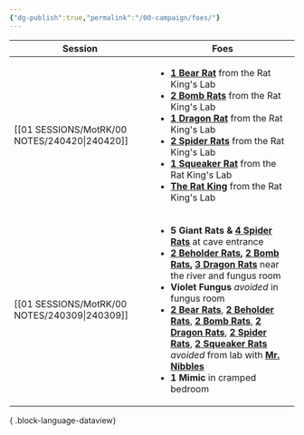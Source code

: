 ```yaml
---
{"dg-publish":true,"permalink":"/00-campaign/foes/"}
---
```



| Session                                          | Foes                                                                                                                                                                                                                                                                                                                                                                                                                                                                                                                                                                                                                                                                                                                                                  |
| ------------------------------------------------ | ----------------------------------------------------------------------------------------------------------------------------------------------------------------------------------------------------------------------------------------------------------------------------------------------------------------------------------------------------------------------------------------------------------------------------------------------------------------------------------------------------------------------------------------------------------------------------------------------------------------------------------------------------------------------------------------------------------------------------------------------------- |
| [[01 SESSIONS/MotRK/00 NOTES/240420\|240420]] | <ul><li>**[1 Bear Rat](https://imgur.com/eFC8mc3)** from the Rat King's Lab</li><li>**[2 Bomb Rats](https://imgur.com/4kwvmAe)** from the Rat King's Lab</li><li>**[1 Dragon Rat](https://imgur.com/oyZUh78)** from the Rat King's Lab</li><li>**[2 Spider Rats](https://imgur.com/ETuyMao)** from the Rat King's Lab</li><li>**[1 Squeaker Rat](https://imgur.com/sHi9IWd)** from the Rat King's Lab</li><li>**[The Rat King](https://i.imgur.com/C4Im5BH.png)** from the Rat King's Lab</li></ul>                                                                                                                                                                                                                                                   |
| [[01 SESSIONS/MotRK/00 NOTES/240309\|240309]] | <ul><li>**5 Giant Rats & [4 Spider Rats](https://imgur.com/ETuyMao)** at cave entrance</li><li>**[2 Beholder Rats](https://imgur.com/CkPTS2o), [2 Bomb Rats](https://imgur.com/4kwvmAe),  [3 Dragon Rats](https://imgur.com/oyZUh78)** near the river and fungus room</li><li>**Violet Fungus** *avoided* in fungus room</li><li>**[2 Bear Rats](https://imgur.com/eFC8mc3)**, **[2 Beholder Rats](https://imgur.com/CkPTS2o)**, **[2 Bomb Rats](https://imgur.com/4kwvmAe)**, **[2 Dragon Rats](https://imgur.com/oyZUh78)**, **[2 Spider Rats](https://imgur.com/ETuyMao)**, **[2 Squeaker Rats](https://imgur.com/sHi9IWd)** *avoided* from lab with **[Mr. Nibbles](https://imgur.com/1tNiAnW)**</li><li>**1 Mimic** in cramped bedroom</li></ul> |

{ .block-language-dataview}
